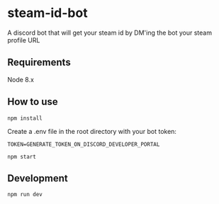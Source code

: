 # steam-id-bot
A discord bot that will get your steam id by DM'ing the bot your steam profile URL

## Requirements
Node 8.x

## How to use

`npm install`

Create a .env file in the root directory with your bot token:

`TOKEN=GENERATE_TOKEN_ON_DISCORD_DEVELOPER_PORTAL` 

`npm start`



## Development

`npm run dev`
